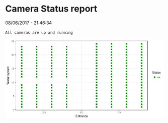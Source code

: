 Camera Status report
================
08/06/2017 - 21:46:34

    All cameras are up and running

![](camreport_files/figure-markdown_github/unnamed-chunk-2-1.png)
